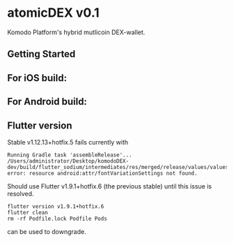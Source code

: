 # atomicDEX v0.1

Komodo Platform's hybrid mutlicoin DEX-wallet. 

## Getting Started


## For iOS build:


## For Android build:


## Flutter version

Stable v1.12.13+hotfix.5 fails currently with

    Running Gradle task 'assembleRelease'...                                                                /Users/administrator/Desktop/komodoDEX-dev/build/flutter_sodium/intermediates/res/merged/release/values/values.xml:236: error: resource android:attr/fontVariationSettings not found.

Should use Flutter v1.9.1+hotfix.6 (the previous stable) until this issue is resolved.

    flutter version v1.9.1+hotfix.6
    flutter clean
    rm -rf Podfile.lock Podfile Pods

can be used to downgrade.
